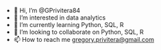 - 👋 Hi, I’m @GPrivitera84
- 👀 I’m interested in data analytics
- 🌱 I’m currently learning Python, SQL, R
- 💞️ I’m looking to collaborate on Python, SQL, R
- 📫 How to reach me gregory.privitera@gmail.com

<!---
GPrivitera84/GPrivitera84 is a ✨ special ✨ repository because its `README.md` (this file) appears on your GitHub profile.
You can click the Preview link to take a look at your changes.
--->
